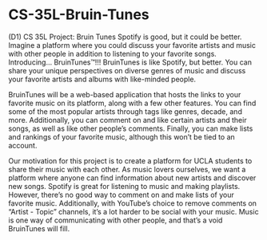 # CS-35L-Bruin-Tunes
(D1) CS 35L Project: Bruin Tunes
Spotify is good, but it could be better. Imagine a platform where you could discuss your favorite artists and music with other people in addition to listening to your favorite songs. Introducing… BruinTunes™!!! BruinTunes is like Spotify, but better. You can share your unique perspectives on diverse genres of music and discuss your favorite artists and albums with like-minded people. 

BruinTunes will be a web-based application that hosts the links to your favorite music on its platform, along with a few other features. You can find some of the most popular artists through tags like genres, decade, and more. Additionally, you can comment on and like certain artists and their songs, as well as like other people’s comments. Finally, you can make lists and rankings of your favorite music, although this won’t be tied to an account.

Our motivation for this project is to create a platform for UCLA students to share their music with each other. As music lovers ourselves, we want a platform where anyone can find information about new artists and discover new songs. Spotify is great for listening to music and making playlists. However, there’s no good way to comment on and make lists of your favorite music. Additionally, with YouTube’s choice to remove comments on “Artist - Topic” channels, it’s a lot harder to be social with your music. Music is one way of communicating with other people, and that’s a void BruinTunes will fill. 
